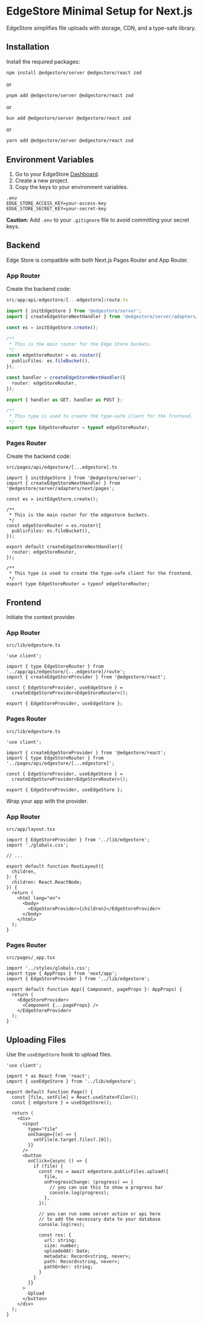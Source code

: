 # EdgeStore Minimal Setup for Next.js

EdgeStore simplifies file uploads with storage, CDN, and a type-safe library.

## Installation

Install the required packages:

```bash
npm install @edgestore/server @edgestore/react zod
```

or

```bash
pnpm add @edgestore/server @edgestore/react zod
```
or

```bash
bun add @edgestore/server @edgestore/react zod
```

or

```bash
yarn add @edgestore/server @edgestore/react zod
```

## Environment Variables

1.  Go to your EdgeStore [Dashboard](https://dashboard.edgestore.dev/).
2.  Create a new project.
3.  Copy the keys to your environment variables.

```
.env
EDGE_STORE_ACCESS_KEY=your-access-key
EDGE_STORE_SECRET_KEY=your-secret-key
```

**Caution:** Add `.env` to your `.gitignore` file to avoid committing your secret keys.

## Backend

Edge Store is compatible with both Next.js Pages Router and App Router.

### App Router

Create the backend code:

```ts
src/app/api/edgestore/[...edgestore]/route.ts

import { initEdgeStore } from '@edgestore/server';
import { createEdgeStoreNextHandler } from '@edgestore/server/adapters/next/app';

const es = initEdgeStore.create();

/**
 * This is the main router for the Edge Store buckets.
 */
const edgeStoreRouter = es.router({
  publicFiles: es.fileBucket(),
});

const handler = createEdgeStoreNextHandler({
  router: edgeStoreRouter,
});

export { handler as GET, handler as POST };

/**
 * This type is used to create the type-safe client for the frontend.
 */
export type EdgeStoreRouter = typeof edgeStoreRouter;
```

### Pages Router

Create the backend code:

```tsx
src/pages/api/edgestore/[...edgestore].ts

import { initEdgeStore } from '@edgestore/server';
import { createEdgeStoreNextHandler } from '@edgestore/server/adapters/next/pages';

const es = initEdgeStore.create();

/**
 * This is the main router for the edgestore buckets.
 */
const edgeStoreRouter = es.router({
  publicFiles: es.fileBucket(),
});

export default createEdgeStoreNextHandler({
  router: edgeStoreRouter,
});

/**
 * This type is used to create the type-safe client for the frontend.
 */
export type EdgeStoreRouter = typeof edgeStoreRouter;
```

## Frontend

Initiate the context provider.

### App Router

```tsx
src/lib/edgestore.ts

'use client';

import { type EdgeStoreRouter } from '../app/api/edgestore/[...edgestore]/route';
import { createEdgeStoreProvider } from '@edgestore/react';

const { EdgeStoreProvider, useEdgeStore } =
  createEdgeStoreProvider<EdgeStoreRouter>();

export { EdgeStoreProvider, useEdgeStore };
```

### Pages Router

```tsx
src/lib/edgestore.ts

'use client';

import { createEdgeStoreProvider } from '@edgestore/react';
import { type EdgeStoreRouter } from '../pages/api/edgestore/[...edgestore]';

const { EdgeStoreProvider, useEdgeStore } =
  createEdgeStoreProvider<EdgeStoreRouter>();

export { EdgeStoreProvider, useEdgeStore };
```

Wrap your app with the provider.

### App Router

```tsx
src/app/layout.tsx

import { EdgeStoreProvider } from '../lib/edgestore';
import './globals.css';

// ...

export default function RootLayout({
  children,
}: {
  children: React.ReactNode;
}) {
  return (
    <html lang="en">
      <body>
        <EdgeStoreProvider>{children}</EdgeStoreProvider>
      </body>
    </html>
  );
}
```

### Pages Router

```tsx
src/pages/_app.tsx

import '../styles/globals.css';
import type { AppProps } from 'next/app';
import { EdgeStoreProvider } from '../lib/edgestore';

export default function App({ Component, pageProps }: AppProps) {
  return (
    <EdgeStoreProvider>
      <Component {...pageProps} />
    </EdgeStoreProvider>
  );
}
```

## Uploading Files

Use the `useEdgeStore` hook to upload files.

```tsx
'use client';

import * as React from 'react';
import { useEdgeStore } from '../lib/edgestore';

export default function Page() {
  const [file, setFile] = React.useState<File>();
  const { edgestore } = useEdgeStore();

  return (
    <div>
      <input
        type="file"
        onChange={(e) => {
          setFile(e.target.files?.[0]);
        }}
      />
      <button
        onClick={async () => {
          if (file) {
            const res = await edgestore.publicFiles.upload({
              file,
              onProgressChange: (progress) => {
                // you can use this to show a progress bar
                console.log(progress);
              },
            });

            // you can run some server action or api here
            // to add the necessary data to your database
            console.log(res);

            const res: {
              url: string;
              size: number;
              uploadedAt: Date;
              metadata: Record<string, never>;
              path: Record<string, never>;
              pathOrder: string;
            }
          }
        }}
      >
        Upload
      </button>
    </div>
  );
}
```